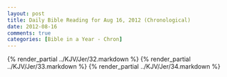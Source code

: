 ```yaml
---
layout: post
title: Daily Bible Reading for Aug 16, 2012 (Chronological)
date: 2012-08-16
comments: true
categories: [Bible in a Year - Chron]
---
```

{% render_partial ../KJV/Jer/32.markdown %}
{% render_partial ../KJV/Jer/33.markdown %}
{% render_partial ../KJV/Jer/34.markdown %}
